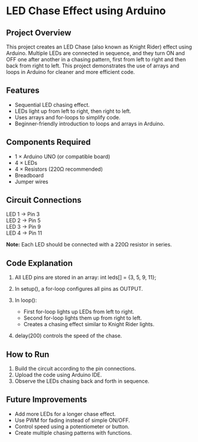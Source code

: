 # LED Chase Effect using Arduino

## Project Overview
This project creates an LED Chase (also known as Knight Rider) effect using Arduino. Multiple LEDs are connected in sequence, and they turn ON and OFF one after another in a chasing pattern, first from left to right and then back from right to left. This project demonstrates the use of arrays and loops in Arduino for cleaner and more efficient code.

## Features
- Sequential LED chasing effect.  
- LEDs light up from left to right, then right to left.  
- Uses arrays and for-loops to simplify code.  
- Beginner-friendly introduction to loops and arrays in Arduino.  

## Components Required
- 1 × Arduino UNO (or compatible board)  
- 4 × LEDs  
- 4 × Resistors (220Ω recommended)  
- Breadboard  
- Jumper wires  

## Circuit Connections
LED 1 -> Pin 3  
LED 2 -> Pin 5  
LED 3 -> Pin 9  
LED 4 -> Pin 11  

**Note:** Each LED should be connected with a 220Ω resistor in series.

## Code Explanation
1. All LED pins are stored in an array:
   int leds[] = {3, 5, 9, 11};

2. In setup(), a for-loop configures all pins as OUTPUT.  

3. In loop():  
   - First for-loop lights up LEDs from left to right.  
   - Second for-loop lights them up from right to left.  
   - Creates a chasing effect similar to Knight Rider lights.  

4. delay(200) controls the speed of the chase.  

## How to Run
1. Build the circuit according to the pin connections.  
2. Upload the code using Arduino IDE.  
3. Observe the LEDs chasing back and forth in sequence.  

## Future Improvements
- Add more LEDs for a longer chase effect.  
- Use PWM for fading instead of simple ON/OFF.  
- Control speed using a potentiometer or button.  
- Create multiple chasing patterns with functions.  

